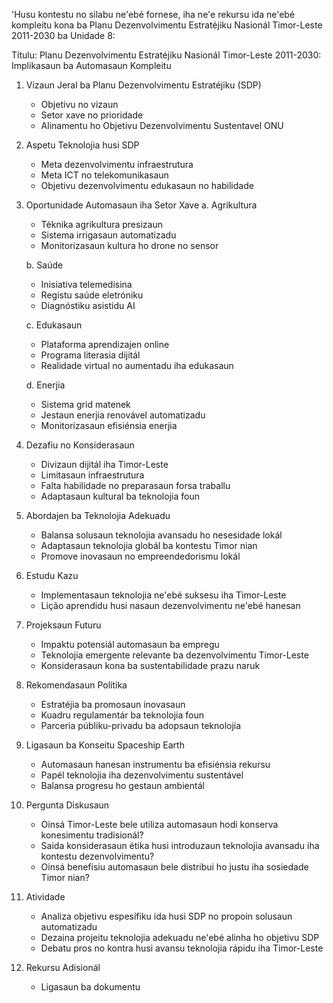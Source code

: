'Husu kontestu no silabu ne'ebé fornese, iha ne'e rekursu ida ne'ebé kompleitu kona ba Planu Dezenvolvimentu Estratéjiku Nasionál Timor-Leste 2011-2030 ba Unidade 8:

Títulu: Planu Dezenvolvimentu Estratéjiku Nasionál Timor-Leste 2011-2030: Implikasaun ba Automasaun Kompleitu

1. Vizaun Jeral ba Planu Dezenvolvimentu Estratéjiku (SDP)
   - Objetivu no vizaun
   - Setor xave no prioridade
   - Alinamentu ho Objetivu Dezenvolvimentu Sustentavel ONU

2. Aspetu Teknolojia husi SDP
   - Meta dezenvolvimentu infraestrutura
   - Meta ICT no telekomunikasaun
   - Objetivu dezenvolvimentu edukasaun no habilidade 

3. Oportunidade Automasaun iha Setor Xave
   a. Agrikultura
      - Téknika agrikultura presizaun
      - Sistema irrigasaun automatizadu
      - Monitorizasaun kultura ho drone no sensor

   b. Saúde
      - Inisiativa telemedisina
      - Registu saúde eletróniku
      - Diagnóstiku asistidu AI

   c. Edukasaun
      - Plataforma aprendizajen online
      - Programa literasia dijitál
      - Realidade virtual no aumentadu iha edukasaun

   d. Enerjia
      - Sistema grid matenek
      - Jestaun enerjia renovável automatizadu
      - Monitorizasaun efisiénsia enerjia

4. Dezafiu no Konsiderasaun
   - Divizaun dijitál iha Timor-Leste
   - Limitasaun infraestrutura
   - Falta habilidade no preparasaun forsa traballu
   - Adaptasaun kultural ba teknolojia foun

5. Abordajen ba Teknolojia Adekuadu
   - Balansa solusaun teknolojia avansadu ho nesesidade lokál
   - Adaptasaun teknolojia globál ba kontestu Timor nian
   - Promove inovasaun no empreendedorismu lokál

6. Estudu Kazu
   - Implementasaun teknolojia ne'ebé suksesu iha Timor-Leste
   - Lição aprendidu husi nasaun dezenvolvimentu ne'ebé hanesan

7. Projeksaun Futuru
   - Impaktu potensiál automasaun ba empregu
   - Teknolojia emergente relevante ba dezenvolvimentu Timor-Leste
   - Konsiderasaun kona ba sustentabilidade prazu naruk

8. Rekomendasaun Polítika
   - Estratéjia ba promosaun inovasaun
   - Kuadru regulamentár ba teknolojia foun
   - Parceria públiku-privadu ba adopsaun teknolojia

9. Ligasaun ba Konseitu Spaceship Earth
   - Automasaun hanesan instrumentu ba efisiénsia rekursu
   - Papél teknolojia iha dezenvolvimentu sustentável
   - Balansa progresu ho gestaun ambientál

10. Pergunta Diskusaun
    - Oinsá Timor-Leste bele utiliza automasaun hodi konserva konesimentu tradisionál?
    - Saida konsiderasaun étika husi introduzaun teknolojia avansadu iha kontestu dezenvolvimentu?
    - Oinsá benefísiu automasaun bele distribui ho justu iha sosiedade Timor nian?

11. Atividade
    - Analiza objetivu espesífiku ida husi SDP no propoin solusaun automatizadu
    - Dezaina projeitu teknolojia adekuadu ne'ebé alinha ho objetivu SDP
    - Debatu pros no kontra husi avansu teknolojia rápidu iha Timor-Leste

12. Rekursu Adisionál
    - Ligasaun ba dokumentu